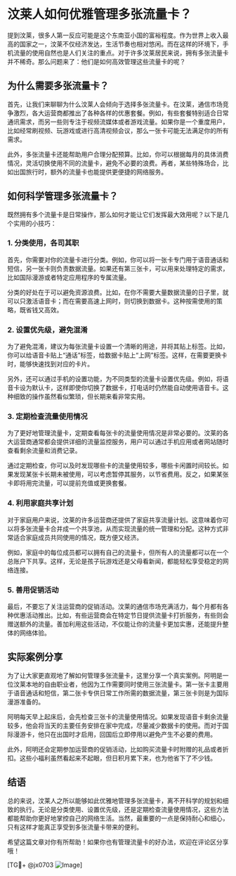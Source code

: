 # 汶莱人如何优雅管理多张流量卡？

提到汶莱，很多人第一反应可能是这个东南亚小国的富裕程度。作为世界上收入最高的国家之一，汶莱不仅经济发达，生活节奏也相对悠闲。而在这样的环境下，手机流量的使用自然也是人们关注的重点。对于许多汶莱居民来说，拥有多张流量卡并不稀奇。那么问题来了：他们是如何高效管理这些流量卡的呢？

## 为什么需要多张流量卡？

首先，让我们来聊聊为什么汶莱人会倾向于选择多张流量卡。在汶莱，通信市场竞争激烈，各大运营商都推出了各种各样的优惠套餐。例如，有些套餐特别适合日常通讯需求，而另一些则专注于视频流媒体或者游戏流量。如果你是一个重度用户，比如经常刷视频、玩游戏或进行高清视频会议，那么一张卡可能无法满足你的所有需求。

此外，多张流量卡还能帮助用户合理分配预算。比如，你可以根据每月的具体消费情况，灵活切换使用不同的流量卡，避免不必要的浪费。再者，某些特殊场合，比如出国旅行时，额外的流量卡也能提供更便捷的网络服务。

## 如何科学管理多张流量卡？

既然拥有多个流量卡是日常操作，那么如何才能让它们发挥最大效用呢？以下是几个实用的小技巧：

### 1. 分类使用，各司其职

首先，你需要对你的流量卡进行分类。例如，你可以将一张卡专门用于语音通话和短信，另一张卡则负责数据流量。如果还有第三张卡，可以用来处理特定的需求，比如国际漫游或者特定应用程序的专属流量。

分类的好处在于可以避免资源浪费。比如，在你不需要大量数据流量的日子里，就可以只激活语音卡；而在需要高速上网时，则切换到数据卡。这种按需使用的策略，既省钱又高效。

### 2. 设置优先级，避免混淆

为了避免混淆，建议为每张流量卡设置一个清晰的用途，并将其贴上标签。比如，你可以给语音卡贴上“通话”标签，给数据卡贴上“上网”标签。这样，在需要更换卡时，能够快速找到对应的卡片。

另外，还可以通过手机的设置功能，为不同类型的流量卡设置优先级。例如，将语音卡设为默认卡，这样即使你切换了数据卡，打电话时仍然能自动使用语音卡。这种细致的操作虽然看似繁琐，但长期来看非常实用。

### 3. 定期检查流量使用情况

为了更好地管理流量卡，定期查看每张卡的流量使用情况是非常必要的。汶莱的各大运营商通常都会提供详细的流量监控服务，用户可以通过手机应用或者网站随时查看剩余流量和消费记录。

通过定期检查，你可以及时发现哪些卡的流量使用较多，哪些卡闲置时间较长。如果发现某张卡长期未被使用，可以考虑暂停其服务，以节省费用。反之，如果某张卡即将用完流量，可以提前充值或更换套餐。

### 4. 利用家庭共享计划

对于家庭用户来说，汶莱的许多运营商还提供了家庭共享流量计划。这意味着你可以将多张流量卡合并成一个共享池，从而实现流量的统一管理和分配。这种方式非常适合家庭成员共同使用的情况，既方便又经济。

例如，家庭中的每位成员都可以拥有自己的流量卡，但所有人的流量都可以在一个总账户下共享。这样，无论是孩子玩游戏还是父母看新闻，都能轻松享受稳定的网络连接。

### 5. 善用促销活动

最后，不要忘了关注运营商的促销活动。汶莱的通信市场充满活力，每个月都有各种优惠活动推出。比如，有些运营商会在特定节日提供流量卡打折服务，有些则会赠送额外的流量。善加利用这些活动，不仅能让你的流量卡更加实惠，还能提升整体的网络体验。

## 实际案例分享

为了让大家更直观地了解如何管理多张流量卡，这里分享一个真实案例。阿明是一位汶莱本地的自由职业者，他因为工作需要同时使用三张流量卡。第一张卡主要用于语音通话和短信，第二张卡专供日常工作所需的数据流量，第三张卡则是为国际漫游准备的。

阿明每天早上起床后，会先检查三张卡的流量使用情况。如果发现语音卡剩余流量较多，他会将当天的主要任务安排在家中完成，尽量减少数据卡的使用。而对于国际漫游卡，他只在出国时才启用，回国后立即停用以避免产生不必要的费用。

此外，阿明还会定期参加运营商的促销活动，比如购买流量卡时附赠的礼品或者折扣。这些小福利虽然看起来不起眼，但日积月累下来，也为他省下了不少钱。

## 结语

总的来说，汶莱人之所以能够如此优雅地管理多张流量卡，离不开科学的规划和细致的执行。无论是分类使用、设置优先级，还是定期检查流量使用情况，这些方法都能帮助你更好地掌控自己的网络生活。当然，最重要的一点是保持耐心和细心，只有这样才能真正享受到多张流量卡带来的便利。

希望这篇文章对你有所帮助！如果你也有管理流量卡的好办法，欢迎在评论区分享哦！

[TG💪+ @jx0703 ![Image](https://github.com/user-attachments/assets/dbca1d08-cadb-493c-b0ec-ad6f7a83f270)]